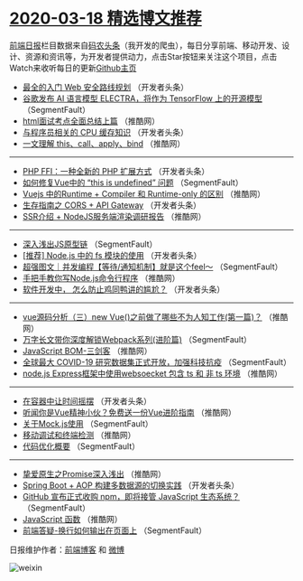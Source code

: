 # [2020-03-18 精选博文推荐](http://hao.caibaojian.com/date/2020/03/18)

[前端日报](http://caibaojian.com/c/news)栏目数据来自[码农头条](http://hao.caibaojian.com/)（我开发的爬虫），每日分享前端、移动开发、设计、资源和资讯等，为开发者提供动力，点击Star按钮来关注这个项目，点击Watch来收听每日的更新[Github主页](https://github.com/kujian/frontendDaily)
* [最全的入门 Web 安全路线规划](http://hao.caibaojian.com/139707.html) （开发者头条）
* [谷歌发布 AI 语言模型 ELECTRA，将作为 TensorFlow 上的开源模型](http://hao.caibaojian.com/139686.html) （SegmentFault）
* [html面试考点全面总结上篇](http://hao.caibaojian.com/139718.html) （推酷网）
* [与程序员相关的 CPU 缓存知识](http://hao.caibaojian.com/139697.html) （开发者头条）
* [一文理解 this、call、apply、bind](http://hao.caibaojian.com/139729.html) （推酷网）

***
* [PHP FFI：一种全新的 PHP 扩展方式](http://hao.caibaojian.com/139708.html) （开发者头条）
* [如何修复Vue中的 “this is undefined” 问题](http://hao.caibaojian.com/139687.html) （SegmentFault）
* [Vuejs 中的Runtime + Compiler 和 Runtime-only 的区别](http://hao.caibaojian.com/139719.html) （推酷网）
* [生存指南之 CORS + API Gateway](http://hao.caibaojian.com/139698.html) （开发者头条）
* [SSR介绍 + NodeJS服务端渲染调研报告](http://hao.caibaojian.com/139730.html) （推酷网）

***
* [深入浅出JS原型链](http://hao.caibaojian.com/139677.html) （SegmentFault）
* [[推荐] Node.js 中的 fs 模块的使用](http://hao.caibaojian.com/139709.html) （开发者头条）
* [超强图文｜并发编程【等待/通知机制】就是这个feel～](http://hao.caibaojian.com/139688.html) （SegmentFault）
* [手把手教你写Node.js命令行程序](http://hao.caibaojian.com/139720.html) （推酷网）
* [软件开发中， 怎么防止鸡同鸭讲的尴尬？](http://hao.caibaojian.com/139699.html) （开发者头条）

***
* [vue源码分析（三）new Vue()之前做了哪些不为人知工作(第一篇)？](http://hao.caibaojian.com/139731.html) （推酷网）
* [万字长文带你深度解锁Webpack系列(进阶篇)](http://hao.caibaojian.com/139678.html) （SegmentFault）
* [JavaScript BOM-三剑客](http://hao.caibaojian.com/139710.html) （推酷网）
* [全球最大 COVID-19 研究数据集正式开放，加强科技抗疫](http://hao.caibaojian.com/139689.html) （SegmentFault）
* [node.js Express框架中使用websoecket 包含 ts 和 非 ts 环境](http://hao.caibaojian.com/139721.html) （推酷网）

***
* [在容器中让时间摇摆](http://hao.caibaojian.com/139700.html) （开发者头条）
* [听闻你是Vue精神小伙？免费送一份Vue进阶指南](http://hao.caibaojian.com/139732.html) （推酷网）
* [关于Mock.js使用](http://hao.caibaojian.com/139679.html) （SegmentFault）
* [移动调试和终端检测](http://hao.caibaojian.com/139711.html) （推酷网）
* [代码优化概要](http://hao.caibaojian.com/139690.html) （SegmentFault）

***
* [挚爱原生之Promise深入浅出](http://hao.caibaojian.com/139722.html) （推酷网）
* [Spring Boot + AOP 构建多数据源的切换实践](http://hao.caibaojian.com/139701.html) （开发者头条）
* [GitHub 宣布正式收购 npm，即将接管 JavaScript 生态系统？](http://hao.caibaojian.com/139680.html) （SegmentFault）
* [JavaScript 函数](http://hao.caibaojian.com/139712.html) （推酷网）
* [前端答疑-换行如何输出在页面上](http://hao.caibaojian.com/139691.html) （SegmentFault）

日报维护作者：[前端博客](http://caibaojian.com/) 和 [微博](http://caibaojian.com/go/weibo)

![weixin](https://user-images.githubusercontent.com/3055447/38468989-651132ac-3b80-11e8-8e6b-15122322a9d7.png)
